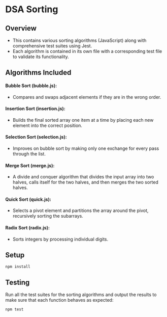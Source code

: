 # DSA Sorting

## Overview

- This contains various sorting algorithms (JavaScript) along with comprehensive test suites using Jest.
- Each algorithm is contained in its own file with a corresponding test file to validate its functionality.

## Algorithms Included

#### Bubble Sort (bubble.js):

- Compares and swaps adjacent elements if they are in the wrong order.

#### Insertion Sort (insertion.js):

- Builds the final sorted array one item at a time by placing each new element into the correct position.

#### Selection Sort (selection.js):

- Improves on bubble sort by making only one exchange for every pass through the list.

#### Merge Sort (merge.js):

- A divide and conquer algorithm that divides the input array into two halves, calls itself for the two halves, and then merges the two sorted halves.

#### Quick Sort (quick.js):

- Selects a pivot element and partitions the array around the pivot, recursively sorting the subarrays.

#### Radix Sort (radix.js):

- Sorts integers by processing individual digits.

## Setup

`npm install`

## Testing

Run all the test suites for the sorting algorithms and output the results to make sure that each function behaves as expected:

`npm test`
